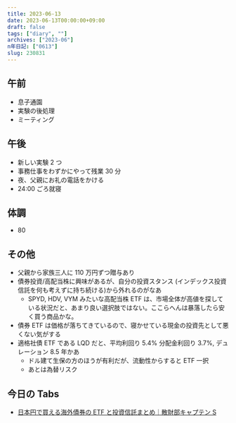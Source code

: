 ```yaml
---
title: 2023-06-13
date: 2023-06-13T00:00:00+09:00
draft: false
tags: ["diary", ""]
archives: ["2023-06"]
n年日記: ["0613"]
slug: 230831
---
```


## 午前

- 息子通園
- 実験の後処理
- ミーティング

## 午後

- 新しい実験 2 つ
- 事務仕事をわずかにやって残業 30 分
- 夜、父親にお礼の電話をかける
- 24:00 ごろ就寝

## 体調

- 80

## その他

- 父親から家族三人に 110 万円ずつ贈与あり
- 債券投資/高配当株に興味があるが、自分の投資スタンス (インデックス投資信託を何も考えずに持ち続ける)から外れるのがなあ
  - SPYD, HDV, VYM みたいな高配当株 ETF は、市場全体が高値を探している状況だと、あまり良い選択肢ではない。ここらへんは暴落したら安く買う商品かな。
- 債券 ETF は価格が落ちてきているので、寝かせている現金の投資先として悪くない気がする
- 適格社債 ETF である LQD だと、平均利回り 5.4% 分配金利回り 3.7%, デュレーション 8.5 年かあ
  - ドル建て生保の方のほうが有利だが、流動性からすると ETF 一択
  - あとは為替リスク

## 今日の Tabs

- [日本円で買える海外債券の ETF と投資信託まとめ｜散財部キャプテン S](https://note.com/extravagman/n/n53557ca0b9a0#082f3699-d443-4eb3-aeca-f9732cb24c17)

